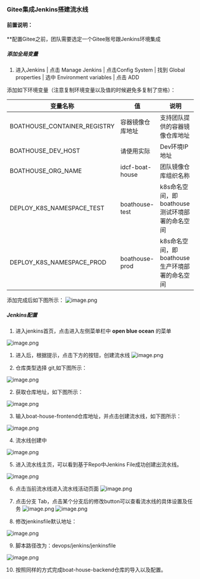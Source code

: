 ### Gitee集成Jenkins搭建流水线

#### 前置说明：

**配置Gitee之前，团队需要选定一个Gitee账号跟Jenkins环境集成

##### 添加全局变量

1. 进入Jenkins | 点击 Manage Jenkins | 点击Config System | 找到 Global properties | 选中 Environment variables | 点击 ADD

添加如下环境变量（注意复制环境变量以及值的时候避免多复制了空格）：

| 变量名称 | 值 | 说明  |
| ------------ | --------- | --------- |
| BOATHOUSE_CONTAINER_REGISTRY  | 容器镜像仓库地址 | 支持团队提供的容器镜像仓库地址 |
| BOATHOUSE_DEV_HOST  | 请使用实际 | Dev环境IP地址  |
| BOATHOUSE_ORG_NAME | idcf-boat-house  | 团队镜像仓库组织名称 |
| DEPLOY_K8S_NAMESPACE_TEST | boathouse-test | k8s命名空间，即boathouse测试环境部署的命名空间 |
| DEPLOY_K8S_NAMESPACE_PROD | boathouse-prod | k8s命名空间，即boathouse生产环境部署的命名空间 |

添加完成后如下图所示：
![image.png](images/jenkins-add-envs.png)

##### Jenkins配置

1. 进入jenkins首页，点击进入左侧菜单栏中 **open blue ocean** 的菜单

![image.png](.attachments/image-36a3e741-2840-4470-a045-2a00503ad262.png)

1. 进入后，根据提示，点击下方的按钮，创建流水线
![image.png](.attachments/image-b33842d4-c08a-49c5-8621-c1560d31492a.png)

1. 仓库类型选择 git,如下图所示：

![image.png](.attachments/jenkins01.png)

2. 获取仓库地址，如下图所示：

![image.png](images/gitee-url.png)

3. 输入boat-house-frontend仓库地址，并点击创建流水线，如下图所示：


![image.png](.attachments/jenkins02.png)

4. 流水线创建中

![image.png](.attachments/jenkins03.png)

5. 进入流水线主页，可以看到基于Repo中Jenkins File成功创建出流水线。

![image.png](.attachments/image-3c7d5ea4-52bf-4c49-9e0c-8375d8c027cc.png)

6. 点击当前流水线进入流水线活动页面
![image.png](images/teamguide-ci-00.png)

7. 点击分支 Tab，点击某个分支后的修改button可以查看流水线的具体设置及任务
![image.png](images/teamguide-ci-01.png)
![image.png](images/teamguide-ci-02.png)

8. 修改jenkinsfile默认地址：

![image.png](.attachments/jenkins04.png)

9. 脚本路径改为：devops/jenkins/jenkinsfile

![image.png](.attachments/jenkins05.png)

10. 按照同样的方式完成boat-house-backend仓库的导入以及配置。